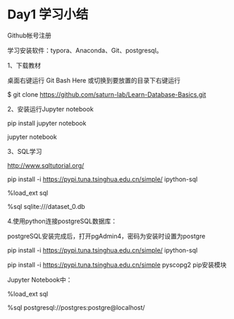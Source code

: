 # Day1 学习小结

Github帐号注册

学习安装软件：typora、Anaconda、Git、postgresql。

1、下载教材

桌面右键运行 Git Bash Here 或切换到要放置的目录下右键运行

$ git clone https://github.com/saturn-lab/Learn-Database-Basics.git

2、安装运行Jupyter notebook

pip install jupyter notebook

jupyter notebook

3、SQL学习

http://www.sqltutorial.org/

pip install -i https://pypi.tuna.tsinghua.edu.cn/simple/ ipython-sql

%load_ext sql

%sql sqlite:///dataset_0.db

4.使用python连接postgreSQL数据库：

postgreSQL安装完成后，打开pgAdmin4，密码为安装时设置为postgre

pip install -i https://pypi.tuna.tsinghua.edu.cn/simple/ ipython-sql

pip install -i https://pypi.tuna.tsinghua.edu.cn/simple pyscopg2		pip安装模块

Jupyter Notebook中：

%load_ext sql

%sql postgresql://postgres:postgre@localhost/













